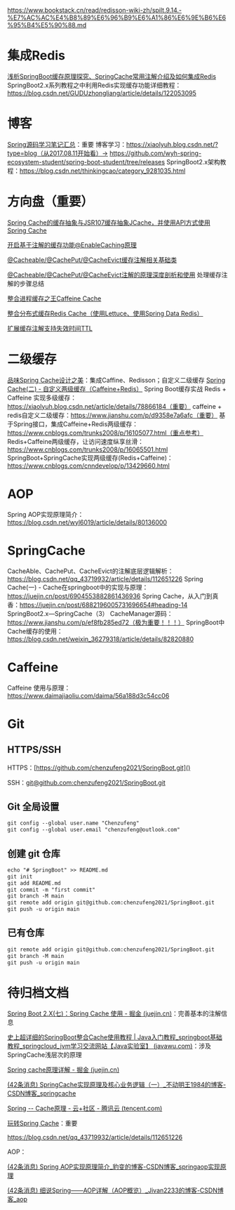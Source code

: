 https://www.bookstack.cn/read/redisson-wiki-zh/spilt.9.14.-%E7%AC%AC%E4%B8%89%E6%96%B9%E6%A1%86%E6%9E%B6%E6%95%B4%E5%90%88.md
# 集成Redis

[浅析SpringBoot缓存原理探究、SpringCache常用注解介绍及如何集成Redis](https://itcn.blog/p/1648146775684444.html)
SpringBoot2.x系列教程之中利用Redis实现缓存功能详细教程：https://blog.csdn.net/GUDUzhongliang/article/details/122053095

# 博客

[Spring源码学习笔记汇总](https://czwer.github.io/2018/06/06/Spring%E6%BA%90%E7%A0%81%E5%AD%A6%E4%B9%A0%E7%AC%94%E8%AE%B0%E6%B1%87%E6%80%BB/)：重要
博客学习：https://xiaolyuh.blog.csdn.net/?type=blog（从2017.08.11开始看）-> https://github.com/wyh-spring-ecosystem-student/spring-boot-student/tree/releases
SpringBoot2.x架构教程：https://blog.csdn.net/thinkingcao/category_9281035.html


# 方向盘（重要）
[Spring Cache的缓存抽象与JSR107缓存抽象JCache，并使用API方式使用Spring Cache](https://fangshixiang.blog.csdn.net/article/details/94446903)

[开启基于注解的缓存功能@EnableCaching原理](https://fangshixiang.blog.csdn.net/article/details/94562018)

[@Cacheable/@CachePut/@CacheEvict缓存注解相关基础类](https://fangshixiang.blog.csdn.net/article/details/94603480)

[@Cacheable/@CachePut/@CacheEvict注解的原理深度剖析和使用](https://fangshixiang.blog.csdn.net/article/details/94570960)
	处理缓存注解的步骤总结

[整合进程缓存之王Caffeine Cache](https://fangshixiang.blog.csdn.net/article/details/94982916)

[整合分布式缓存Redis Cache（使用Lettuce、使用Spring Data Redis）](https://fangshixiang.blog.csdn.net/article/details/95047822)

[扩展缓存注解支持失效时间TTL](https://fangshixiang.blog.csdn.net/article/details/95234347)

# 二级缓存

[品味Spring Cache设计之美](https://mp.weixin.qq.com/s/o8RvO14LEzHCB7R44LLZmw)：集成Caffine、Redisson；自定义二级缓存
[Spring Cache(二) - 自定义两级缓存（Caffeine+Redis）](https://juejin.cn/post/6907242584738021384#heading-7)
Spring Boot缓存实战 Redis + Caffeine 实现多级缓存：https://xiaolyuh.blog.csdn.net/article/details/78866184（重要）
caffeine + redis自定义二级缓存：https://www.jianshu.com/p/d9358e7a6afc（重要）
基于Spring接口，集成Caffeine+Redis两级缓存：https://www.cnblogs.com/trunks2008/p/16105077.html（重点参考）
Redis+Caffeine两级缓存，让访问速度纵享丝滑：https://www.cnblogs.com/trunks2008/p/16065501.html
SpringBoot+SpringCache实现两级缓存(Redis+Caffeine)：https://www.cnblogs.com/cnndevelop/p/13429660.html

# AOP

Spring AOP实现原理简介：https://blog.csdn.net/wyl6019/article/details/80136000

# SpringCache

CacheAble、CachePut、CacheEvict的注解底层逻辑解析：https://blog.csdn.net/qq_43719932/article/details/112651226
Spring Cache(一) - Cache在springboot中的实现与原理：https://juejin.cn/post/6904553882861436936
Spring Cache，从入门到真香：https://juejin.cn/post/6882196005731696654#heading-14
SpringBoot2.x—SpringCache（3） CacheManager源码：https://www.jianshu.com/p/ef8fb285ed72（极为重要！！！）
SpringBoot中Cache缓存的使用：https://blog.csdn.net/weixin_36279318/article/details/82820880


# Caffeine

Caffeine 使用与原理：https://www.daimajiaoliu.com/daima/56a188d3c54cc06

# Git

## HTTPS/SSH

HTTPS：[https://github.com/chenzufeng2021/SpringBoot.git]()

SSH：[git@github.com:chenzufeng2021/SpringBoot.git]()

## Git 全局设置

```markdown
git config --global user.name "Chenzufeng"
git config --global user.email "chenzufeng@outlook.com"
```

## 创建 git 仓库

```markdown
echo "# SpringBoot" >> README.md
git init
git add README.md
git commit -m "first commit"
git branch -M main
git remote add origin git@github.com:chenzufeng2021/SpringBoot.git
git push -u origin main
```

## 已有仓库

```markdown
git remote add origin git@github.com:chenzufeng2021/SpringBoot.git
git branch -M main
git push -u origin main
```

# 待归档文档

[Spring Boot 2.X(七)：Spring Cache 使用 - 掘金 (juejin.cn)](https://juejin.cn/post/6844903966615011335)：完善基本的注解信息

[史上超详细的SpringBoot整合Cache使用教程 | Java入门教程_springboot基础教程_springcloud_jvm学习交流网站【Java实验室】 (javawu.com)](https://javawu.com/archives/1731)：涉及SpringCache浅层次的原理

[Spring cache原理详解 - 掘金 (juejin.cn)](https://juejin.cn/post/6959002694539444231#heading-8)

[(42条消息) SpringCache实现原理及核心业务逻辑（一）_不动明王1984的博客-CSDN博客_springcache](https://blog.csdn.net/m0_37962779/article/details/78671468)

[Spring -- Cache原理 - 云+社区 - 腾讯云 (tencent.com)](https://cloud.tencent.com/developer/article/1580633)

[玩转Spring Cache](https://fangshixiang.blog.csdn.net/category_7941357_3.html)：重要

https://blog.csdn.net/qq_43719932/article/details/112651226

AOP：

[(42条消息) Spring AOP实现原理简介_豹变的博客-CSDN博客_springaop实现原理](https://blog.csdn.net/wyl6019/article/details/80136000)

[(42条消息) 细说Spring——AOP详解（AOP概览）_Jivan2233的博客-CSDN博客_aop](https://blog.csdn.net/q982151756/article/details/80513340)

